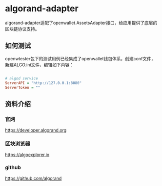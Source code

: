 # algorand-adapter

algorand-adapter适配了openwallet.AssetsAdapter接口，给应用提供了底层的区块链协议支持。

## 如何测试

openwtester包下的测试用例已经集成了openwallet钱包体系，创建conf文件，新建ALGO.ini文件，编辑如下内容：

```ini

# algod service
ServerAPI = "http://127.0.0.1:8080"
ServerToken = ""

```

## 资料介绍

### 官网

https://developer.algorand.org

### 区块浏览器

https://algoexplorer.io

### github

https://github.com/algorand
